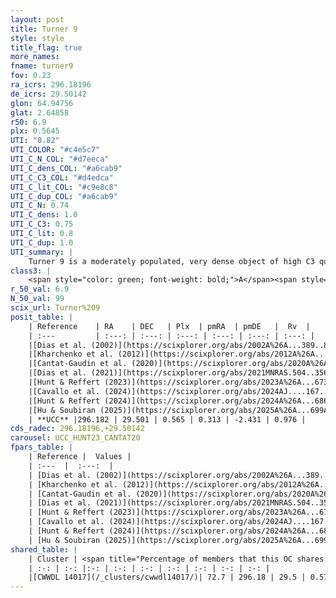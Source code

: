 ```yaml
---
layout: post
title: Turner 9
style: style
title_flag: true
more_names: 
fname: turner9
fov: 0.23
ra_icrs: 296.18196
de_icrs: 29.50142
glon: 64.94756
glat: 2.64858
r50: 6.9
plx: 0.5645
UTI: "0.82"
UTI_COLOR: "#c4e5c7"
UTI_C_N_COL: "#d7eeca"
UTI_C_dens_COL: "#a6cab9"
UTI_C_C3_COL: "#d4edca"
UTI_C_lit_COL: "#c9e8c8"
UTI_C_dup_COL: "#a6cab9"
UTI_C_N: 0.74
UTI_C_dens: 1.0
UTI_C_C3: 0.75
UTI_C_lit: 0.8
UTI_C_dup: 1.0
UTI_summary: |
    Turner 9 is a moderately populated, very dense object of high C3 quality. It is well-studied in the literature. This object shares a significant percentage of members with a later reported entry.
class3: |
    <span style="color: green; font-weight: bold;">A</span><span style="color: #FFC300; font-weight: bold;">B</span>
r_50_val: 6.9
N_50_val: 99
scix_url: Turner%209
posit_table: |
    | Reference    | RA    | DEC   | Plx  | pmRA  | pmDE   |  Rv  |
    | :---         | :---: | :---: | :---: | :---: | :---: | :---: |
    |[Dias et al. (2002)](https://scixplorer.org/abs/2002A%26A...389..871D) | 296.204 | 29.265 | -- | -1.62 | -4.35 | -18.52 |
    |[Kharchenko et al. (2012)](https://scixplorer.org/abs/2012A%26A...543A.156K) | 296.205 | 29.26 | -- | 0.63 | -3.6 | -- |
    |[Cantat-Gaudin et al. (2020)](https://scixplorer.org/abs/2020A%26A...640A...1C) | 296.165 | 29.494 | 0.563 | 0.346 | -2.399 | -- |
    |[Dias et al. (2021)](https://scixplorer.org/abs/2021MNRAS.504..356D) | 296.127 | 29.514 | 0.559 | 0.347 | -2.398 | -12.753 |
    |[Hunt & Reffert (2023)](https://scixplorer.org/abs/2023A%26A...673A.114H) | 296.182 | 29.498 | 0.548 | 0.316 | -2.457 | -19.644 |
    |[Cavallo et al. (2024)](https://scixplorer.org/abs/2024AJ....167...12C) | 296.185 | 29.513 | 0.548 | -- | -- | -- |
    |[Hunt & Reffert (2024)](https://scixplorer.org/abs/2024A%26A...686A..42H) | 296.182 | 29.498 | 0.548 | 0.316 | -2.457 | -19.644 |
    |[Hu & Soubiran (2025)](https://scixplorer.org/abs/2025A%26A...699A.246H) | 296.185 | 29.513 | -- | -- | -- | -- |
    | **UCC** |296.182 | 29.501 | 0.565 | 0.313 | -2.431 | 0.976 | 
cds_radec: 296.18196,+29.50142
carousel: UCC_HUNT23_CANTAT20
fpars_table: |
    | Reference |  Values |
    | :---  |  :---:  |
    | [Dias et al. (2002)](https://scixplorer.org/abs/2002A%26A...389..871D) | `Dist=852.0, Age=8.2` |
    | [Kharchenko et al. (2012)](https://scixplorer.org/abs/2012A%26A...543A.156K) | `e_bv=0.15, distance=852, log_age=8.03` |
    | [Cantat-Gaudin et al. (2020)](https://scixplorer.org/abs/2020A%26A...640A...1C) | `AVNN=0.85, DMNN=11.25, AgeNN=8.49` |
    | [Dias et al. (2021)](https://scixplorer.org/abs/2021MNRAS.504..356D) | `Av=0.705, Dist=1614, logage=8.565, [Fe/H]=0.289` |
    | [Hunt & Reffert (2023)](https://scixplorer.org/abs/2023A%26A...673A.114H) | `AV50=0.602, diffAV50=1.136, MOD50=11.172, logAge50=8.78` |
    | [Cavallo et al. (2024)](https://scixplorer.org/abs/2024AJ....167...12C) | `AV50=0.77, dMod50=11.17, logAge50=8.73, [Fe/H]50=0.2` |
    | [Hunt & Reffert (2024)](https://scixplorer.org/abs/2024A%26A...686A..42H) | `MassJ=467.888` |
    | [Hu & Soubiran (2025)](https://scixplorer.org/abs/2025A%26A...699A.246H) | `MA22=-0.1, MA23f=-0.13, MA23g=-0.03, MZ23=0.16, MK24=-0.06, MF24=0.0` |
shared_table: |
    | Cluster | <span title="Percentage of members that this OC shares with the ones listed">%</span>   | RA   | DEC   | Plx   | pmRA  | pmDE  | Rv | UTI |
    | :-: | :-: |:-: | :-: | :-: | :-: | :-: | :-: | :-: |
    |[CWWDL 14017](/_clusters/cwwdl14017/)| 72.7 | 296.18 | 29.5 | 0.57 | 0.3 | -2.45 | -0.88 |0.01 |
---
```

